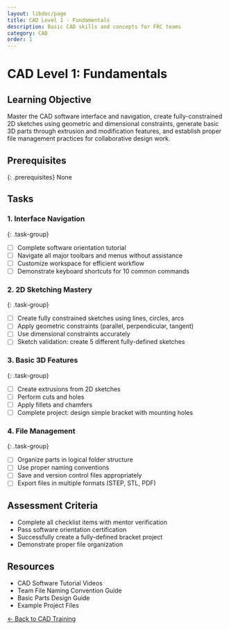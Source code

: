 ```yaml
---
layout: libdoc/page
title: CAD Level 1 - Fundamentals
description: Basic CAD skills and concepts for FRC teams
category: CAD
order: 1
---
```


# CAD Level 1: Fundamentals

## Learning Objective
Master the CAD software interface and navigation, create fully-constrained 2D sketches using geometric and dimensional constraints, generate basic 3D parts through extrusion and modification features, and establish proper file management practices for collaborative design work.

## Prerequisites
{: .prerequisites}
None

## Tasks

### 1. Interface Navigation
{: .task-group}
- [ ] Complete software orientation tutorial
- [ ] Navigate all major toolbars and menus without assistance
- [ ] Customize workspace for efficient workflow
- [ ] Demonstrate keyboard shortcuts for 10 common commands

### 2. 2D Sketching Mastery
{: .task-group}
- [ ] Create fully constrained sketches using lines, circles, arcs
- [ ] Apply geometric constraints (parallel, perpendicular, tangent)
- [ ] Use dimensional constraints accurately
- [ ] Sketch validation: create 5 different fully-defined sketches

### 3. Basic 3D Features
{: .task-group}
- [ ] Create extrusions from 2D sketches
- [ ] Perform cuts and holes
- [ ] Apply fillets and chamfers
- [ ] Complete project: design simple bracket with mounting holes

### 4. File Management
{: .task-group}
- [ ] Organize parts in logical folder structure
- [ ] Use proper naming conventions
- [ ] Save and version control files appropriately
- [ ] Export files in multiple formats (STEP, STL, PDF)

## Assessment Criteria
- Complete all checklist items with mentor verification
- Pass software orientation certification
- Successfully create a fully-defined bracket project
- Demonstrate proper file organization

## Resources
- CAD Software Tutorial Videos
- Team File Naming Convention Guide
- Basic Parts Design Guide
- Example Project Files

<style>
.task-group {
    color: #0366d6;
    margin-top: 2rem;
}

.task-group + ul {
    margin-top: 1rem;
}

input[type="checkbox"] {
    margin-right: 0.5rem;
}
</style>

[← Back to CAD Training](../)